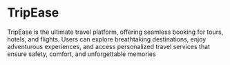 # TripEase
TripEase is the ultimate travel platform, offering seamless booking for tours, hotels, and flights. Users can explore breathtaking destinations, enjoy adventurous experiences, and access personalized travel services that ensure safety, comfort, and unforgettable memories
